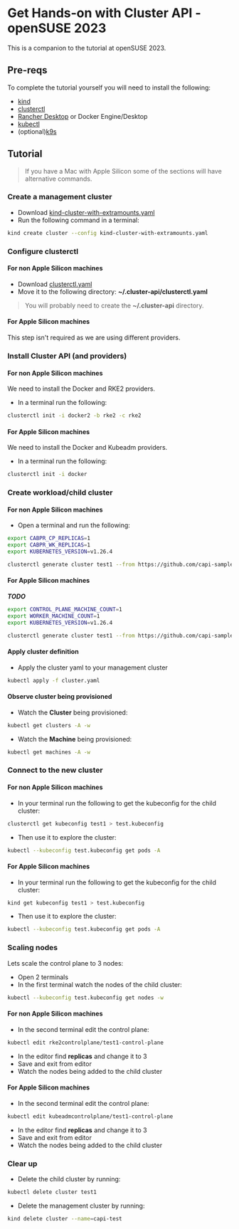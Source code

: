 # Get Hands-on with Cluster API - openSUSE 2023

This is a companion to the tutorial at openSUSE 2023.

## Pre-reqs

To complete the tutorial yourself you will need to install the following:

- [kind](https://kind.sigs.k8s.io/docs/user/quick-start/#installation)
- [clusterctl](https://github.com/kubernetes-sigs/cluster-api/releases/tag/v1.4.2)
- [Rancher Desktop](https://rancherdesktop.io/) or Docker Engine/Desktop
- [kubectl](https://kubernetes.io/docs/tasks/tools/)
- (optional)[k9s](https://k9scli.io/topics/install/)

## Tutorial

> If you have a Mac with Apple Silicon some of the sections will have alternative commands.

### Create a management cluster

- Download [kind-cluster-with-extramounts.yaml](./kind-cluster-with-extramounts.yaml)
- Run the following command in a terminal:

```bash
kind create cluster --config kind-cluster-with-extramounts.yaml
```

### Configure clusterctl

#### For non Apple Silicon machines

- Download [clusterctl.yaml](./clusterctl.yaml)
- Move it to the following directory: **~/.cluster-api/clusterctl.yaml**

> You will probably need to create the **~/.cluster-api** directory.

#### For Apple Silicon machines

This step isn't required as we are using different providers.

### Install Cluster API (and providers)

#### For non Apple Silicon machines

We need to install the Docker and RKE2 providers.

- In a terminal run the following:

```bash
clusterctl init -i docker2 -b rke2 -c rke2
```

#### For Apple Silicon machines

We need to install the Docker and Kubeadm providers.

- In a terminal run the following:

```bash
clusterctl init -i docker
```

### Create workload/child cluster

#### For non Apple Silicon machines

- Open a terminal and run the following:

```bash
export CABPR_CP_REPLICAS=1
export CABPR_WK_REPLICAS=1
export KUBERNETES_VERSION=v1.26.4

clusterctl generate cluster test1 --from https://github.com/capi-samples/opensuse-23/blob/main/templates/online-default.yaml > cluster.yaml
```

#### For Apple Silicon machines

***TODO***

```bash
export CONTROL_PLANE_MACHINE_COUNT=1
export WORKER_MACHINE_COUNT=1
export KUBERNETES_VERSION=v1.26.4

clusterctl generate cluster test1 --from https://github.com/capi-samples/opensuse-23/blob/main/templates/kubeadm-docker.yaml > cluster.yaml
```
#### Apply cluster definition

- Apply the cluster yaml to your management cluster

```bash
kubectl apply -f cluster.yaml
```

#### Observe cluster being provisioned

- Watch the **Cluster** being provisioned:

```bash
kubectl get clusters -A -w
```

- Watch the **Machine** being provisioned:

```bash
kubectl get machines -A -w
```

### Connect to the new cluster

#### For non Apple Silicon machines

- In your terminal run the following to get the kubeconfig for the child cluster:

```bash
clusterctl get kubeconfig test1 > test.kubeconfig
```

- Then use it to explore the cluster:

```bash
kubectl --kubeconfig test.kubeconfig get pods -A
```

#### For Apple Silicon machines

- In your terminal run the following to get the kubeconfig for the child cluster:

```bash
kind get kubeconfig test1 > test.kubeconfig
```

- Then use it to explore the cluster:

```bash
kubectl --kubeconfig test.kubeconfig get pods -A
```

### Scaling nodes

Lets scale the control plane to 3 nodes:

- Open 2 terminals
- In the first terminal watch the nodes of the child cluster:

```bash
kubectl --kubeconfig test.kubeconfig get nodes -w
```

#### For non Apple Silicon machines

- In the second terminal edit the control plane:

```bash
kubectl edit rke2controlplane/test1-control-plane
```

- In the editor find **replicas** and change it to 3
- Save and exit from editor
- Watch the nodes being added to the child cluster

#### For Apple Silicon machines

- In the second terminal edit the control plane:

```bash
kubectl edit kubeadmcontrolplane/test1-control-plane
```

- In the editor find **replicas** and change it to 3
- Save and exit from editor
- Watch the nodes being added to the child cluster

### Clear up

- Delete the child cluster by running:

```bash
kubectl delete cluster test1
```

- Delete the management cluster by running:

```bash
kind delete cluster --name=capi-test
```
